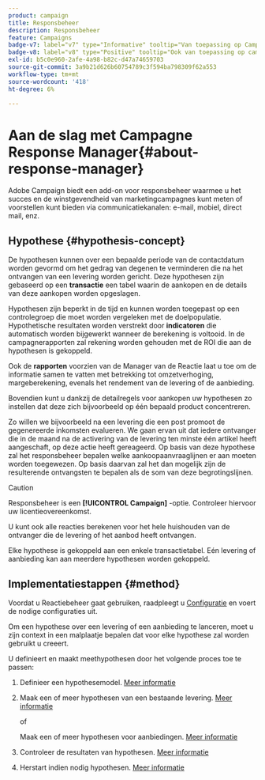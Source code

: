 ```yaml
---
product: campaign
title: Responsbeheer
description: Responsbeheer
feature: Campaigns
badge-v7: label="v7" type="Informative" tooltip="Van toepassing op Campaign Classic v7"
badge-v8: label="v8" type="Positive" tooltip="Ook van toepassing op campagne v8"
exl-id: b5c0e960-2afe-4a98-b82c-d47a74659703
source-git-commit: 3a9b21d626b60754789c3f594ba798309f62a553
workflow-type: tm+mt
source-wordcount: '418'
ht-degree: 6%

---
```


# Aan de slag met Campagne Response Manager{#about-response-manager}



Adobe Campaign biedt een add-on voor responsbeheer waarmee u het succes en de winstgevendheid van marketingcampagnes kunt meten of voorstellen kunt bieden via communicatiekanalen: e-mail, mobiel, direct mail, enz.

## Hypothese {#hypothesis-concept}

De hypothesen kunnen over een bepaalde periode van de contactdatum worden gevormd om het gedrag van degenen te verminderen die na het ontvangen van een levering worden gericht. Deze hypothesen zijn gebaseerd op een **transactie** een tabel waarin de aankopen en de details van deze aankopen worden opgeslagen.

Hypothesen zijn beperkt in de tijd en kunnen worden toegepast op een controlegroep die moet worden vergeleken met de doelpopulatie. Hypothetische resultaten worden verstrekt door **indicatoren** die automatisch worden bijgewerkt wanneer de berekening is voltooid. In de campagnerapporten zal rekening worden gehouden met de ROI die aan de hypothesen is gekoppeld.

Ook de **rapporten** voorzien van de Manager van de Reactie laat u toe om de informatie samen te vatten met betrekking tot omzetverhoging, margeberekening, evenals het rendement van de levering of de aanbieding.

Bovendien kunt u dankzij de detailregels voor aankopen uw hypothesen zo instellen dat deze zich bijvoorbeeld op één bepaald product concentreren.

Zo willen we bijvoorbeeld na een levering die een post promoot de gegenereerde inkomsten evalueren. We gaan ervan uit dat iedere ontvanger die in de maand na de activering van de levering ten minste één artikel heeft aangeschaft, op deze actie heeft gereageerd. Op basis van deze hypothese zal het responsbeheer bepalen welke aankoopaanvraaglijnen er aan moeten worden toegewezen. Op basis daarvan zal het dan mogelijk zijn de resulterende ontvangsten te bepalen als de som van deze begrotingslijnen.

>[!CAUTION]
>
>Responsbeheer is een **[!UICONTROL Campaign]** -optie. Controleer hiervoor uw licentieovereenkomst.

U kunt ook alle reacties berekenen voor het hele huishouden van de ontvanger die de levering of het aanbod heeft ontvangen.

Elke hypothese is gekoppeld aan een enkele transactietabel. Eén levering of aanbieding kan aan meerdere hypothesen worden gekoppeld.

## Implementatiestappen {#method}

Voordat u Reactiebeheer gaat gebruiken, raadpleegt u [Configuratie](configuration.md) en voert de nodige configuraties uit.

Om een hypothese over een levering of een aanbieding te lanceren, moet u zijn context in een malplaatje bepalen dat voor elke hypothese zal worden gebruikt u creeert.

U definieert en maakt meethypothesen door het volgende proces toe te passen:

1. Definieer een hypothesemodel. [Meer informatie](hypothesis-templates.md#creating-a-hypothesis-model)
1. Maak een of meer hypothesen van een bestaande levering. [Meer informatie](creating-hypotheses.md#referencing-a-hypothesis-in-a-campaign-delivery)

   of

   Maak een of meer hypothesen voor aanbiedingen. [Meer informatie](creating-hypotheses.md#creating-a-hypothesis-on-an-offer)

1. Controleer de resultaten van hypothesen. [Meer informatie](hypothesis-tracking.md)
1. Herstart indien nodig hypothesen. [Meer informatie](creating-hypotheses.md#creating-a-hypothesis-on-the-fly-on-a-delivery)
